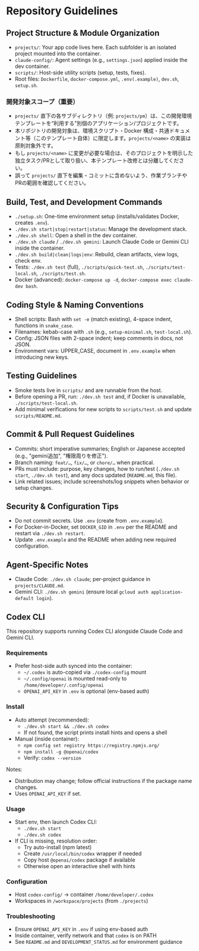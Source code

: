 # Repository Guidelines

## Project Structure & Module Organization
- `projects/`: Your app code lives here. Each subfolder is an isolated project mounted into the container.
- `claude-config/`: Agent settings (e.g., `settings.json`) applied inside the dev container.
- `scripts/`: Host-side utility scripts (setup, tests, fixes).
- Root files: `Dockerfile`, `docker-compose.yml`, `.env(.example)`, `dev.sh`, `setup.sh`.

### 開発対象スコープ（重要）
- `projects/` 直下の各サブディレクトリ（例: `projects/pm`）は、この開発環境テンプレートを“利用する”別個のアプリケーション/プロジェクトです。
- 本リポジトリの開発対象は、環境スクリプト・Docker 構成・共通ドキュメント等（このテンプレート自体）に限定します。`projects/<name>` の実装は原則対象外です。
- もし `projects/<name>` に変更が必要な場合は、そのプロジェクトを明示した独立タスク/PRとして取り扱い、本テンプレート改修とは分離してください。
- 誤って `projects/` 直下を編集・コミットに含めないよう、作業ブランチやPRの範囲を確認してください。

## Build, Test, and Development Commands
- `./setup.sh`: One-time environment setup (installs/validates Docker, creates `.env`).
- `./dev.sh start|stop|restart|status`: Manage the development stack.
- `./dev.sh shell`: Open a shell in the dev container.
- `./dev.sh claude` / `./dev.sh gemini`: Launch Claude Code or Gemini CLI inside the container.
- `./dev.sh build|clean|logs|env`: Rebuild, clean artifacts, view logs, check env.
- Tests: `./dev.sh test` (full), `./scripts/quick-test.sh`, `./scripts/test-local.sh`, `./scripts/test.sh`.
- Docker (advanced): `docker-compose up -d`, `docker-compose exec claude-dev bash`.

## Coding Style & Naming Conventions
- Shell scripts: Bash with `set -e` (match existing), 4-space indent, functions in `snake_case`.
- Filenames: kebab-case with `.sh` (e.g., `setup-minimal.sh`, `test-local.sh`).
- Config: JSON files with 2-space indent; keep comments in docs, not JSON.
- Environment vars: UPPER_CASE, document in `.env.example` when introducing new keys.

## Testing Guidelines
- Smoke tests live in `scripts/` and are runnable from the host.
- Before opening a PR, run: `./dev.sh test` and, if Docker is unavailable, `./scripts/test-local.sh`.
- Add minimal verifications for new scripts to `scripts/test.sh` and update `scripts/README.md`.

## Commit & Pull Request Guidelines
- Commits: short imperative summaries; English or Japanese accepted (e.g., "gemini追加", "権限周りを修正").
- Branch naming: `feat/…`, `fix/…`, or `chore/…` when practical.
- PRs must include: purpose, key changes, how to run/test (`./dev.sh start`, `./dev.sh test`), and any docs updated (`README.md`, this file).
- Link related issues; include screenshots/log snippets when behavior or setup changes.

## Security & Configuration Tips
- Do not commit secrets. Use `.env` (create from `.env.example`).
- For Docker-in-Docker, set `DOCKER_GID` in `.env` per the README and restart via `./dev.sh restart`.
- Update `.env.example` and the README when adding new required configuration.

## Agent-Specific Notes
- Claude Code: `./dev.sh claude`; per-project guidance in `projects/CLAUDE.md`.
- Gemini CLI: `./dev.sh gemini` (ensure local `gcloud auth application-default login`).

## Codex CLI

This repository supports running Codex CLI alongside Claude Code and Gemini CLI.

### Requirements
- Prefer host-side auth synced into the container:
  - `~/.codex` is auto-copied via `./codex-config` mount
  - `~/.config/openai` is mounted read-only to `/home/developer/.config/openai`
  - `OPENAI_API_KEY` in `.env` is optional (env-based auth)

### Install
- Auto attempt (recommended):
  - `./dev.sh start && ./dev.sh codex`
  - If not found, the script prints install hints and opens a shell
- Manual (inside container):
  - `npm config set registry https://registry.npmjs.org/`
  - `npm install -g @openai/codex`
  - Verify: `codex --version`

Notes:
- Distribution may change; follow official instructions if the package name changes.
- Uses `OPENAI_API_KEY` if set.

### Usage
- Start env, then launch Codex CLI:
  - `./dev.sh start`
  - `./dev.sh codex`
- If CLI is missing, resolution order:
  - Try auto-install (npm latest)
  - Create `/usr/local/bin/codex` wrapper if needed
  - Copy host `@openai/codex` package if available
  - Otherwise open an interactive shell with hints

### Configuration
- Host `codex-config/` → container `/home/developer/.codex`
- Workspaces in `/workspace/projects` (from `./projects`)

### Troubleshooting
- Ensure `OPENAI_API_KEY` in `.env` if using env-based auth
- Inside container, verify network and that `codex` is on PATH
- See `README.md` and `DEVELOPMENT_STATUS.md` for environment guidance
